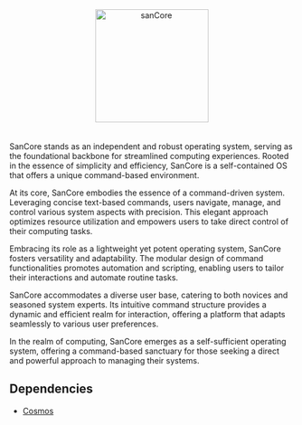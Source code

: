 <html>
  
<div align="center">
  <img alt="sanCore" src="https://github.com/GDS-Sander/sanOS-Core/assets/97965051/f5933780-0263-41fb-95ea-4c82c68c13e1" width="200" />
</div>


<br/>
<br/>
SanCore stands as an independent and robust operating system, serving as the foundational backbone for streamlined computing experiences. Rooted in the essence of simplicity and efficiency, SanCore is a self-contained OS that offers a unique command-based environment.

At its core, SanCore embodies the essence of a command-driven system. Leveraging concise text-based commands, users navigate, manage, and control various system aspects with precision. This elegant approach optimizes resource utilization and empowers users to take direct control of their computing tasks.

Embracing its role as a lightweight yet potent operating system, SanCore fosters versatility and adaptability. The modular design of command functionalities promotes automation and scripting, enabling users to tailor their interactions and automate routine tasks.

SanCore accommodates a diverse user base, catering to both novices and seasoned system experts. Its intuitive command structure provides a dynamic and efficient realm for interaction, offering a platform that adapts seamlessly to various user preferences.

In the realm of computing, SanCore emerges as a self-sufficient operating system, offering a command-based sanctuary for those seeking a direct and powerful approach to managing their systems.
<br/>



## Dependencies
- [Cosmos](https://github.com/Cosmos)

